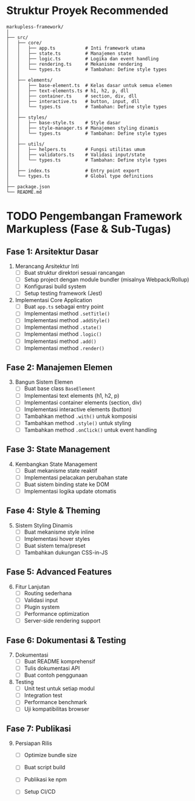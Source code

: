 # Struktur Proyek Recommended

```
markupless-framework/
│
├── src/
│   ├── core/
│   │   ├── app.ts           # Inti framework utama
│   │   ├── state.ts         # Manajemen state
│   │   ├── logic.ts         # Logika dan event handling
│   │   ├── rendering.ts     # Mekanisme rendering
│   │   └── types.ts         # Tambahan: Define style types
│   │
│   ├── elements/
│   │   ├── base-element.ts  # Kelas dasar untuk semua elemen
│   │   ├── text-elements.ts # h1, h2, p, dll
│   │   ├── container.ts     # section, div, dll
│   │   ├── interactive.ts   # button, input, dll
│   │   └── types.ts         # Tambahan: Define style types
│   │
│   ├── styles/
│   │   ├── base-style.ts    # Style dasar
│   │   ├── style-manager.ts # Manajemen styling dinamis
│   │   └── types.ts         # Tambahan: Define style types
│   │
│   ├── utils/
│   │   ├── helpers.ts       # Fungsi utilitas umum
│   │   ├── validators.ts    # Validasi input/state
│   │   └── types.ts         # Tambahan: Define style types
│   │
│   ├── index.ts             # Entry point export
│   └── types.ts             # Global type definitions
│
├── package.json
└── README.md
```

# TODO Pengembangan Framework Markupless (Fase & Sub-Tugas)

## Fase 1: Arsitektur Dasar
1. Merancang Arsitektur Inti
   - [ ] Buat struktur direktori sesuai rancangan
   - [ ] Setup project dengan module bundler (misalnya Webpack/Rollup)
   - [ ] Konfigurasi build system
   - [ ] Setup testing framework (Jest)

2. Implementasi Core Application
   - [ ] Buat `app.ts` sebagai entry point
   - [ ] Implementasi method `.setTitle()`
   - [ ] Implementasi method `.addStyle()`
   - [ ] Implementasi method `.state()`
   - [ ] Implementasi method `.logic()`
   - [ ] Implementasi method `.add()`
   - [ ] Implementasi method `.render()`

## Fase 2: Manajemen Elemen
3. Bangun Sistem Elemen
   - [ ] Buat base class `BaseElement`
   - [ ] Implementasi text elements (h1, h2, p)
   - [ ] Implementasi container elements (section, div)
   - [ ] Implementasi interactive elements (button)
   - [ ] Tambahkan method `.with()` untuk komposisi
   - [ ] Tambahkan method `.style()` untuk styling
   - [ ] Tambahkan method `.onClick()` untuk event handling

## Fase 3: State Management
4. Kembangkan State Management
   - [ ] Buat mekanisme state reaktif
   - [ ] Implementasi pelacakan perubahan state
   - [ ] Buat sistem binding state ke DOM
   - [ ] Implementasi logika update otomatis

## Fase 4: Style & Theming
5. Sistem Styling Dinamis
   - [ ] Buat mekanisme style inline
   - [ ] Implementasi hover styles
   - [ ] Buat sistem tema/preset
   - [ ] Tambahkan dukungan CSS-in-JS

## Fase 5: Advanced Features
6. Fitur Lanjutan
   - [ ] Routing sederhana
   - [ ] Validasi input
   - [ ] Plugin system
   - [ ] Performance optimization
   - [ ] Server-side rendering support

## Fase 6: Dokumentasi & Testing
7. Dokumentasi
   - [ ] Buat README komprehensif
   - [ ] Tulis dokumentasi API
   - [ ] Buat contoh penggunaan

8. Testing
   - [ ] Unit test untuk setiap modul
   - [ ] Integration test
   - [ ] Performance benchmark
   - [ ] Uji kompatibilitas browser

## Fase 7: Publikasi
9. Persiapan Rilis
   - [ ] Optimize bundle size
   - [ ] Buat script build
   - [ ] Publikasi ke npm
   - [ ] Setup CI/CD

